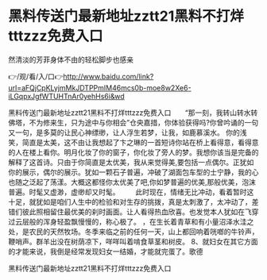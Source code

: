 # 黑料传送门最新地址zztt21黑料不打烊tttzzz免费入口
然清淡的芳菲身体不由的轻松脚步也感亲

👉/观/看/入/口👉http://www.baidu.com/link?url=aFQjCpKLyjmMkJDTPPmIM46mcs0b-moe8w2Xe6-iLGqpxJgfWTUHTnAr0yehHs6i&wd

黑料传送门最新地址zztt21黑料不打烊tttzzz免费入口　　“那一刻，我转山转水转佛塔，不为修来生，只为途中与你相会”仓央嘉措，你体验获得吗?你曾吟诵的一句又一句，是多莫的让民心神缥缈，让人浮生若梦，让我，如鹿慕溪水。
你的浅笑，简直是太美，这不由让我想起了卞之琳的一首短诗你站在桥上看得意，看得意的人在楼上看你。明月化妆了你的窗子，你化妆了旁人的梦。我想你该当是完备的解释了这首诗。只由于你简直是太优美，我从来觉得美,要包括一点偶尔。正犹如你的展示，偶尔的展示。犹如一颗石子普遍，冲破了湖面包车型的士宁静，我的心也随之泛起了荡漾。大概这都怪你太优美了吧,你如梦普遍的优美,那般优美，泡沫普遍。时髦又虚渺，虚缈却又时髦。
　　此时现在，情绪无比冲动，看着暂时这十足，就犹如是咱们人生中的检验和对生存的挑拨，真是太刺激了，太冲动了，差错们彼此照相留住最优美的刹时画面。让人看得热血欣喜。也发觉本人犹如在飞穿过云层般的浑身轻盈飘慢慢的，称心极了。
，在生长着青草和有小量沼泽水洼之处，是农民的天然牧场。冬季来临之前的任何一天，山上都回响着咣啷的牛铃声，鞭哨声。群羊出没在树荫凉下，咩咩叫着啃食草茎和树皮。
	8、就妇女在其它方面的才能来说，我倒是经常发现妇女一结婚，才能就完蛋了。歌德

黑料传送门最新地址zztt21黑料不打烊tttzzz免费入口
